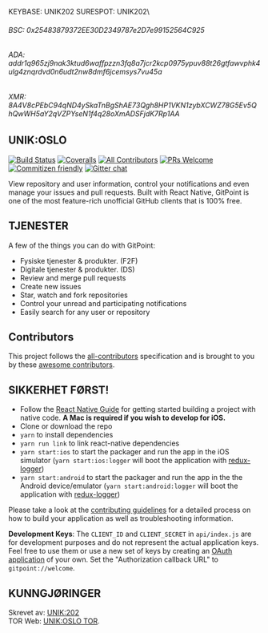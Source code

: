 KEYBASE: UNIK202
SURESPOT: UNIK202\
###### BSC: 0x25483879372EE30D2349787e2D7e99152564C925
###### ADA: addr1q965zj9nak3ktud6waffpzzn3fq8a7jcr2kcp0975ypuv88t26gtfawvphk4ulg4znqrdvd0n6udt2nw8dmf6jcemsys7vu45a
###### XMR: 8A4V8cPEbC94qND4ySkaTnBgShAE73Qgh8HP1VKN1zybXCWZ78G5Ev5QhQwWH5aY2qVZPYseN1f4q28oXmADSFjdK7Rp1AA

## UNIK:OSLO 

[![Build Status](https://img.shields.io/travis/gitpoint/git-point.svg?style=flat-square)](https://travis-ci.org/gitpoint/git-point)
[![Coveralls](https://img.shields.io/coveralls/github/gitpoint/git-point.svg?style=flat-square)](https://coveralls.io/github/gitpoint/git-point)
[![All Contributors](https://img.shields.io/badge/all_contributors-73-orange.svg?style=flat-square)](./CONTRIBUTORS.md)
[![PRs Welcome](https://img.shields.io/badge/PRs-welcome-brightgreen.svg?style=flat-square)](http://makeapullrequest.com)
[![Commitizen friendly](https://img.shields.io/badge/commitizen-friendly-brightgreen.svg?style=flat-square)](http://commitizen.github.io/cz-cli/)
[![Gitter chat](https://img.shields.io/badge/chat-on_gitter-008080.svg?style=flat-square)](https://gitter.im/git-point)

View repository and user information, control your notifications and even manage your issues and pull requests. Built with React Native, GitPoint is one of the most feature-rich unofficial GitHub clients that is 100% free.

## TJENESTER

A few of the things you can do with GitPoint:

* Fysiske tjenester & produkter. (F2F)
* Digitale tjenester & produkter. (DS)
* Review and merge pull requests
* Create new issues
* Star, watch and fork repositories
* Control your unread and participating notifications
* Easily search for any user or repository

## Contributors

This project follows the [all-contributors](https://github.com/unikoslo/all-contributors) specification and is brought to you by these [awesome contributors](./CONTRIBUTORS.md).

## SIKKERHET FØRST!

- Follow the [React Native Guide](https://facebook.github.io/react-native/docs/getting-started.html) for getting started building a project with native code. **A Mac is required if you wish to develop for iOS.**
- Clone or download the repo
- `yarn` to install dependencies
- `yarn run link` to link react-native dependencies
- `yarn start:ios` to start the packager and run the app in the iOS simulator (`yarn start:ios:logger` will boot the application with [redux-logger](<https://github.com/evgenyrodionov/redux-logger>))
- `yarn start:android` to start the packager and run the app in the the Android device/emulator (`yarn start:android:logger` will boot the application with [redux-logger](https://github.com/evgenyrodionov/redux-logger))

Please take a look at the [contributing guidelines](./CONTRIBUTING.md) for a detailed process on how to build your application as well as troubleshooting information.

**Development Keys**: The `CLIENT_ID` and `CLIENT_SECRET` in `api/index.js` are for development purposes and do not represent the actual application keys. Feel free to use them or use a new set of keys by creating an [OAuth application](https://github.com/settings/applications/new) of your own. Set the "Authorization callback URL" to `gitpoint://welcome`.

## KUNNGJØRINGER

Skrevet av: [UNIK:202](https://unik202.github.io/)\
TOR Web: [UNIK:OSLO TOR](https://onion.site/).
